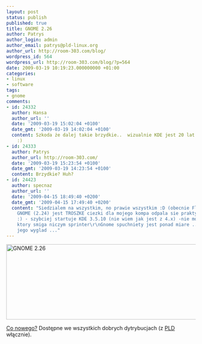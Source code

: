```yaml
---
layout: post
status: publish
published: true
title: GNOME 2.26
author: Patrys
author_login: admin
author_email: patrys@pld-linux.org
author_url: http://room-303.com/blog/
wordpress_id: 564
wordpress_url: http://room-303.com/blog/?p=564
date: 2009-03-19 10:19:23.000000000 +01:00
categories:
- linux
- software
tags:
- gnome
comments:
- id: 24332
  author: Hansa
  author_url: ''
  date: '2009-03-19 15:02:04 +0100'
  date_gmt: '2009-03-19 14:02:04 +0100'
  content: Szkoda że dalej takie brzydkie..  wizualnie KDE jest 20 lat do przodu.
    :)
- id: 24333
  author: Patrys
  author_url: http://room-303.com/
  date: '2009-03-19 15:23:54 +0100'
  date_gmt: '2009-03-19 14:23:54 +0100'
  content: Brzydkie? Huh?
- id: 24423
  author: specnaz
  author_url: ''
  date: '2009-04-15 18:49:40 +0200'
  date_gmt: '2009-04-15 17:49:40 +0200'
  content: "Siedzialem na wszystkim, no prawie wszystkim :D (obecnie Fluxbox) no i
    GNOME (2.24) jest TROSZKE ciezki dla mojego kompa odpala sie praktycznie 3 lata
    :) - szybciej startuje KDE 3.5.10 (nie wiem jak jest z 4.x) -nie mowiac o xfce
    ktory smiga niczym sprinter\r\nGnome spuchniety jest ponad miare ...\r\nale lubie
    jego wyglad ..."
---
```

<p class="strip simple"><a href="http://www.flickr.com/photos/patrys/3367741580/" title="GNOME 2.26 by patrys, on Flickr"><img src="http://farm4.static.flickr.com/3633/3367741580_8fc6a571eb_o.png" width="600" height="200" alt="GNOME 2.26" /></a></p>

<p><a href="http://library.gnome.org/misc/release-notes/2.26/index.html.pl">Co nowego?</a> Dostępne we wszystkich dobrych dytrybucjach (z <a href="http://pld-linux.org/">PLD</a> włącznie).</p>

